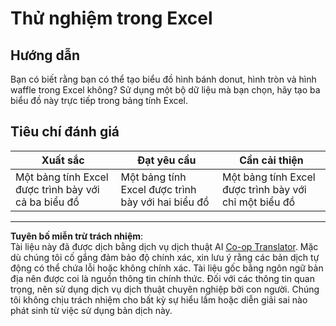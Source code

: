 <!--
CO_OP_TRANSLATOR_METADATA:
{
  "original_hash": "1e00fe6a244c2f8f9a794c862661dd4f",
  "translation_date": "2025-08-28T18:40:45+00:00",
  "source_file": "3-Data-Visualization/11-visualization-proportions/assignment.md",
  "language_code": "vi"
}
-->
# Thử nghiệm trong Excel

## Hướng dẫn

Bạn có biết rằng bạn có thể tạo biểu đồ hình bánh donut, hình tròn và hình waffle trong Excel không? Sử dụng một bộ dữ liệu mà bạn chọn, hãy tạo ba biểu đồ này trực tiếp trong bảng tính Excel.

## Tiêu chí đánh giá

| Xuất sắc                                               | Đạt yêu cầu                                      | Cần cải thiện                                      |
| ------------------------------------------------------- | ------------------------------------------------- | -------------------------------------------------- |
| Một bảng tính Excel được trình bày với cả ba biểu đồ   | Một bảng tính Excel được trình bày với hai biểu đồ | Một bảng tính Excel được trình bày với chỉ một biểu đồ |

---

**Tuyên bố miễn trừ trách nhiệm**:  
Tài liệu này đã được dịch bằng dịch vụ dịch thuật AI [Co-op Translator](https://github.com/Azure/co-op-translator). Mặc dù chúng tôi cố gắng đảm bảo độ chính xác, xin lưu ý rằng các bản dịch tự động có thể chứa lỗi hoặc không chính xác. Tài liệu gốc bằng ngôn ngữ bản địa nên được coi là nguồn thông tin chính thức. Đối với các thông tin quan trọng, nên sử dụng dịch vụ dịch thuật chuyên nghiệp bởi con người. Chúng tôi không chịu trách nhiệm cho bất kỳ sự hiểu lầm hoặc diễn giải sai nào phát sinh từ việc sử dụng bản dịch này.